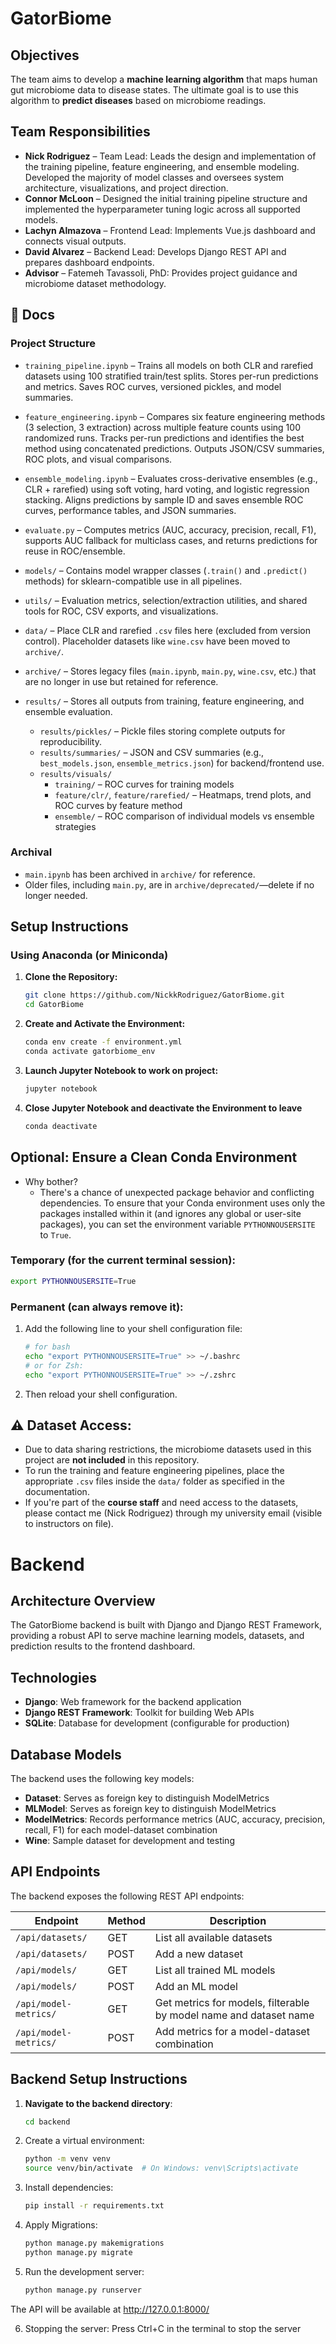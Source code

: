 # GatorBiome

## Objectives
The team aims to develop a **machine learning algorithm** that maps human gut microbiome data to disease states. The ultimate goal is to use this algorithm to **predict diseases** based on microbiome readings.

## Team Responsibilities

- **Nick Rodriguez** – Team Lead: Leads the design and implementation of the training pipeline, feature engineering, and ensemble modeling. Developed the majority of model classes and oversees system architecture, visualizations, and project direction.
- **Connor McLoon** – Designed the initial training pipeline structure and implemented the hyperparameter tuning logic across all supported models.
- **Lachyn Almazova** – Frontend Lead: Implements Vue.js dashboard and connects visual outputs.
- **David Alvarez** – Backend Lead: Develops Django REST API and prepares dashboard endpoints.
- **Advisor** – Fatemeh Tavassoli, PhD: Provides project guidance and microbiome dataset methodology.

## 📁 Docs

### Project Structure

- `training_pipeline.ipynb` – Trains all models on both CLR and rarefied datasets using 100 stratified train/test splits. Stores per-run predictions and metrics. Saves ROC curves, versioned pickles, and model summaries.
- `feature_engineering.ipynb` – Compares six feature engineering methods (3 selection, 3 extraction) across multiple feature counts using 100 randomized runs. Tracks per-run predictions and identifies the best method using concatenated predictions. Outputs JSON/CSV summaries, ROC plots, and visual comparisons.
- `ensemble_modeling.ipynb` – Evaluates cross-derivative ensembles (e.g., CLR + rarefied) using soft voting, hard voting, and logistic regression stacking. Aligns predictions by sample ID and saves ensemble ROC curves, performance tables, and JSON summaries.
- `evaluate.py` – Computes metrics (AUC, accuracy, precision, recall, F1), supports AUC fallback for multiclass cases, and returns predictions for reuse in ROC/ensemble.
- `models/` – Contains model wrapper classes (`.train()` and `.predict()` methods) for sklearn-compatible use in all pipelines.
- `utils/` – Evaluation metrics, selection/extraction utilities, and shared tools for ROC, CSV exports, and visualizations.

- `data/` – Place CLR and rarefied `.csv` files here (excluded from version control). Placeholder datasets like `wine.csv` have been moved to `archive/`.
- `archive/` – Stores legacy files (`main.ipynb`, `main.py`, `wine.csv`, etc.) that are no longer in use but retained for reference.

- `results/` – Stores all outputs from training, feature engineering, and ensemble evaluation.
  - `results/pickles/` – Pickle files storing complete outputs for reproducibility.
  - `results/summaries/` – JSON and CSV summaries (e.g., `best_models.json`, `ensemble_metrics.json`) for backend/frontend use.
  - `results/visuals/`
    - `training/` – ROC curves for training models
    - `feature/clr/`, `feature/rarefied/` – Heatmaps, trend plots, and ROC curves by feature method
    - `ensemble/` – ROC comparison of individual models vs ensemble strategies


### Archival
- `main.ipynb` has been archived in `archive/` for reference.
- Older files, including `main.py`, are in `archive/deprecated/`—delete if no longer needed.


## Setup Instructions
### Using Anaconda (or Miniconda)
1. **Clone the Repository:**
   ```bash
   git clone https://github.com/NickkRodriguez/GatorBiome.git
   cd GatorBiome

2. **Create and Activate the Environment:**
   ```bash
   conda env create -f environment.yml
   conda activate gatorbiome_env

3. **Launch Jupyter Notebook to work on project:**
   ```bash
   jupyter notebook

4. **Close Jupyter Notebook and deactivate the Environment to leave**
   ```bash
   conda deactivate

## Optional: Ensure a Clean Conda Environment

- Why bother?
    - There's a chance of unexpected package behavior and conflicting dependencies. To ensure that your Conda environment uses only the packages installed within it (and ignores any global or user-site packages), you can set the environment variable `PYTHONNOUSERSITE` to `True`.

### Temporary (for the current terminal session):
   ```bash
   export PYTHONNOUSERSITE=True
   ```

### Permanent (can always remove it):

1. Add the following line to your shell configuration file:
   ```bash
   # for bash
   echo "export PYTHONNOUSERSITE=True" >> ~/.bashrc
   # or for Zsh:
   echo "export PYTHONNOUSERSITE=True" >> ~/.zshrc

2. Then reload your shell configuration.


## ⚠️ Dataset Access:
- Due to data sharing restrictions, the microbiome datasets used in this project are **not included** in this repository.
- To run the training and feature engineering pipelines, place the appropriate `.csv` files inside the `data/` folder as specified in the documentation.
- If you're part of the **course staff** and need access to the datasets, please contact me (Nick Rodriguez) through my university email (visible to instructors on file).

# Backend

## Architecture Overview
The GatorBiome backend is built with Django and Django REST Framework, providing a robust API to serve machine learning models, datasets, and prediction results to the frontend dashboard.

## Technologies
- **Django**: Web framework for the backend application
- **Django REST Framework**: Toolkit for building Web APIs
- **SQLite**: Database for development (configurable for production)

## Database Models
The backend uses the following key models:
- **Dataset**: Serves as foreign key to distinguish ModelMetrics
- **MLModel**: Serves as foreign key to distinguish ModelMetrics
- **ModelMetrics**: Records performance metrics (AUC, accuracy, precision, recall, F1) for each model-dataset combination
- **Wine**: Sample dataset for development and testing

## API Endpoints
The backend exposes the following REST API endpoints:

| Endpoint | Method | Description                                                   |
|----------|--------|---------------------------------------------------------------|
| `/api/datasets/` | GET    | List all available datasets                                   |
| `/api/datasets/` | POST   | Add a new dataset                                             |
| `/api/models/` | GET    | List all trained ML models                                    |
| `/api/models/` | POST   | Add an ML model                                               |
| `/api/model-metrics/` | GET    | Get metrics for models, filterable by model name and dataset name |
| `/api/model-metrics/` | POST   | Add metrics for a model-dataset combination                   |

## Backend Setup Instructions

1. **Navigate to the backend directory**:
   ```bash
   cd backend
   
2. Create a virtual environment:
    ```bash
   python -m venv venv
   source venv/bin/activate  # On Windows: venv\Scripts\activate

3. Install dependencies:
    ```bash
   pip install -r requirements.txt

4. Apply Migrations:
    ```bash
   python manage.py makemigrations
   python manage.py migrate

5. Run the development server:
    ```bash
   python manage.py runserver

  The API will be available at http://127.0.0.1:8000/

6. Stopping the server:
Press Ctrl+C in the terminal to stop the server